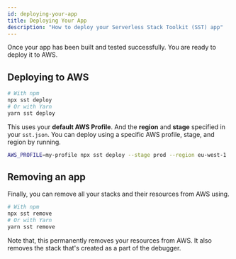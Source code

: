```yaml
---
id: deploying-your-app
title: Deploying Your App
description: "How to deploy your Serverless Stack Toolkit (SST) app"
---
```


Once your app has been built and tested successfully. You are ready to deploy it to AWS.

## Deploying to AWS

```bash
# With npm
npx sst deploy
# Or with Yarn
yarn sst deploy
```

This uses your **default AWS Profile**. And the **region** and **stage** specified in your `sst.json`. You can deploy using a specific AWS profile, stage, and region by running.

```bash
AWS_PROFILE=my-profile npx sst deploy --stage prod --region eu-west-1
```

## Removing an app

Finally, you can remove all your stacks and their resources from AWS using.

```bash
# With npm
npx sst remove
# Or with Yarn
yarn sst remove
```

Note that, this permanently removes your resources from AWS. It also removes the stack that's created as a part of the debugger.
